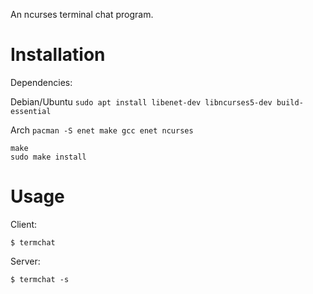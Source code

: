 An ncurses terminal chat program.

# Installation

Dependencies:

Debian/Ubuntu
`sudo apt install libenet-dev libncurses5-dev build-essential`

Arch
`pacman -S enet make gcc enet ncurses`

~~~
make
sudo make install
~~~

# Usage

Client:

`$ termchat`

Server:

`$ termchat -s`
